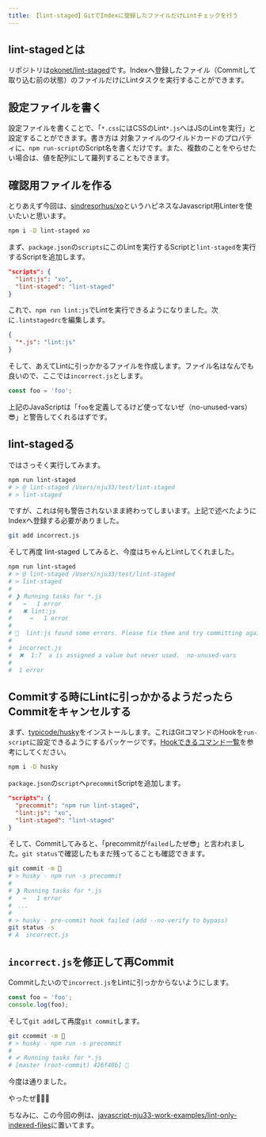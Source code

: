 ```yaml
---
title: 【lint-staged】GitでIndexに登録したファイルだけLintチェックを行う
---
```


## lint-stagedとは

リポジトリは[okonet/lint-staged](https://github.com/okonet/lint-staged)です。Indexへ登録したファイル（Commitして取り込む前の状態）のファイルだけにLintタスクを実行することができます。

<!-- break -->

## 設定ファイルを書く

設定ファイルを書くことで、「`*.css`にはCSSのLint`*.js`へはJSのLintを実行」と設定することができます。書き方は
対象ファイルのワイルドカードのプロパティに、`npm run-script`のScript名を書くだけです。また、複数のことをやらせたい場合は、値を配列にして羅列することもできます。

## 確認用ファイルを作る

とりあえず今回は、[sindresorhus/xo](https://github.com/sindresorhus/xo)というハピネスなJavascript用Linterを使いたいと思います。

```bash
npm i -D lint-staged xo
```

まず、`package.json`の`scripts`にこのLintを実行するScriptと`lint-staged`を実行するScriptを追加します。

```json
"scripts": {
  "lint:js": "xo",
  "lint-staged": "lint-staged"
}
```

これで、`npm run lint:js`でLintを実行できるようになりました。次に`.lintstagedrc`を編集します。

```json
{
  "*.js": "lint:js"
}
```

そして、あえてLintに引っかかるファイルを作成します。ファイル名はなんでも良いので、ここでは`incorrect.js`とします。

```js
const foo = 'foo';
```

上記のJavaScriptは「`foo`を定義してるけど使ってないぜ（no-unused-vars）😎」と警告してくれるはずです。

## lint-stagedる

ではさっそく実行してみます。

```bash
npm run lint-staged
# > @ lint-staged /Users/nju33/test/lint-staged
# > lint-staged
```

ですが、これは何も警告されないまま終わってしまいます。上記で述べたようにIndexへ登録する必要がありました。

```bash
git add incorrect.js
```

そして再度 lint-staged してみると、今度はちゃんとLintしてくれました。

```bash
npm run lint-staged
# > @ lint-staged /Users/nju33/test/lint-staged
# > lint-staged
#
# ❯ Running tasks for *.js
#   →   1 error
#   ✖ lint:js
#     →   1 error
#
# 🚫  lint:js found some errors. Please fix them and try committing again.
#
#  incorrect.js
#  ✖  1:7  a is assigned a value but never used.  no-unused-vars
#
#  1 error
```

## Commitする時にLintに引っかかるようだったらCommitをキャンセルする

まず、[typicode/husky](https://github.com/typicode/husky)をインストールします。これはGitコマンドのHookを`run-script`に設定できるようにするパッケージです。[Hookできるコマンド一覧](https://github.com/typicode/husky/blob/master/HOOKS.md#hooks)を参考にしてください。

```bash
npm i -D husky
```

`package.json`の`script`へ`precommit`Scriptを追加します。

```json
"scripts": {
  "precommit": "npm run lint-staged",
  "lint:js": "xo",
  "lint-staged": "lint-staged"
}
```

そして、Commitしてみると、「precommitが`failed`したぜ😎」と言われました。`git status`で確認したもまだ残ってることも確認できます。

```bash
git commit -m 💮
# > husky - npm run -s precommit
#
# ❯ Running tasks for *.js
#   →   1 error
#　...
#
# > husky - pre-commit hook failed (add --no-verify to bypass)
git status -s
# A  incorrect.js
```

## `incorrect.js`を修正して再Commit

Commitしたいので`incorrect.js`をLintに引っかからないようにします。

```js
const foo = 'foo';
console.log(foo);
```

そして`git add`して再度`git commit`します。

```bash
git ccommit -m 💮
# > husky - npm run -s precommit
#
# ✔ Running tasks for *.js
# [master (root-commit) 426f40b] 💮
```

今度は通りました。

<say>
やったぜ🎉🎉🎉
</say>

ちなみに、この今回の例は、[javascript-nju33-work-examples/lint-only-indexed-files](https://github.com/javascript-nju33-work-examples/lint-only-indexed-files)に置いてます。
